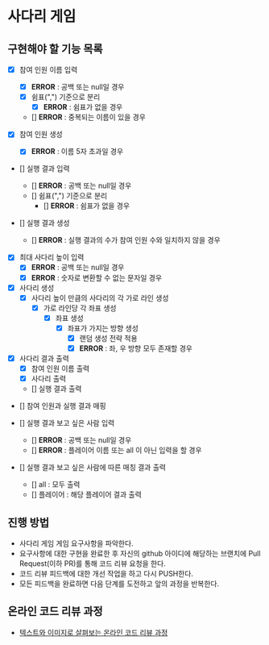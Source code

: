 # 사다리 게임

## 구현해야 할 기능 목록
- [X] 참여 인원 이름 입력
    - [X] __ERROR__ : 공백 또는 null일 경우
    - [X] 쉼표(",") 기준으로 분리
        - [X] __ERROR__ : 쉼표가 없을 경우
    - [] __ERROR__ : 중복되는 이름이 있을 경우

- [X] 참여 인원 생성
    - [X] __ERROR__ : 이름 5자 초과일 경우   

- [] 실행 결과 입력
    - [] __ERROR__ : 공백 또는 null일 경우
    - [] 쉼표(",") 기준으로 분리
        - [] __ERROR__ : 쉼표가 없을 경우

- [] 실행 결과 생성
    - [] __ERROR__ : 실행 결과의 수가 참여 인원 수와 일치하지 않을 경우

- [X] 최대 사다리 높이 입력
    - [X] __ERROR__ : 공백 또는 null일 경우
    - [X] __ERROR__ : 숫자로 변환할 수 없는 문자일 경우

- [X] 사다리 생성   
    - [X] 사다리 높이 만큼의 사다리의 각 가로 라인 생성
        - [X] 가로 라인당 각 좌표 생성
            - [X] 좌표 생성
                - [X] 좌표가 가지는 방향 생성
                    - [X] 랜덤 생성 전략 적용
                    - [X] __ERROR__ : 좌, 우 방향 모두 존재할 경우

- [X] 사다리 결과 출력
    - [X] 참여 인원 이름 출력
    - [X] 사다리 출력
    - [] 실행 결과 출력

- [] 참여 인원과 실행 결과 매핑
    
- [] 실행 결과 보고 싶은 사람 입력
    - [] __ERROR__ : 공백 또는 null일 경우
    - [] __ERROR__ : 플레이어 이름 또는 all 이 아닌 입력을 할 경우
    
- [] 실행 결과 보고 싶은 사람에 따른 매칭 결과 출력
    - [] all : 모두 출력
    - [] 플레이어 : 해당 플레이어 결과 출력
    
## 진행 방법
* 사다리 게임 게임 요구사항을 파악한다.
* 요구사항에 대한 구현을 완료한 후 자신의 github 아이디에 해당하는 브랜치에 Pull Request(이하 PR)를 통해 코드 리뷰 요청을 한다.
* 코드 리뷰 피드백에 대한 개선 작업을 하고 다시 PUSH한다.
* 모든 피드백을 완료하면 다음 단계를 도전하고 앞의 과정을 반복한다.

## 온라인 코드 리뷰 과정
* [텍스트와 이미지로 살펴보는 온라인 코드 리뷰 과정](https://github.com/nextstep-step/nextstep-docs/tree/master/codereview)